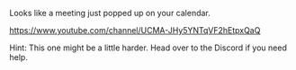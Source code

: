 Looks like a meeting just popped up on your calendar.

https://www.youtube.com/channel/UCMA-JHy5YNTqVF2hEtpxQaQ

Hint: This one might be a little harder. Head over to the Discord if you need help. 